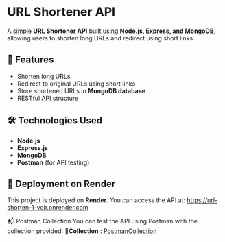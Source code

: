 # URL Shortener API

A simple **URL Shortener API** built using **Node.js, Express, and MongoDB**, allowing users to shorten long URLs and redirect using short links.

## 🚀 Features
- Shorten long URLs
- Redirect to original URLs using short links
- Store shortened URLs in **MongoDB database**
- RESTful API structure

## 🛠️ Technologies Used
- **Node.js**
- **Express.js**
- **MongoDB**
- **Postman** (for API testing)

## 📌 Deployment on Render
This project is deployed on **Render**. You can access the API at: <a href="https://url-shorten-1-volr.onrender.com">https://url-shorten-1-volr.onrender.com</a>

📬 Postman Collection
You can test the API using Postman with the collection provided:
🔗<b>Collection</b> : <a href="https://raw.githubusercontent.com/Saiee-phadatare/Url-Shorten/refs/heads/main/url-short.postman_collection.json">PostmanCollection</a>
